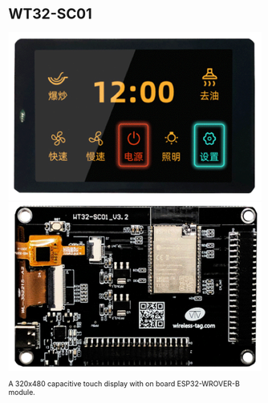 <h1>WT32-SC01</h1>

![Front](../assets/images/displays/wt32-sc01-front.png)
![Back](../assets/images/displays/wt32-sc01-back.png)

A 320x480 capacitive touch display with on board ESP32-WROVER-B module.

